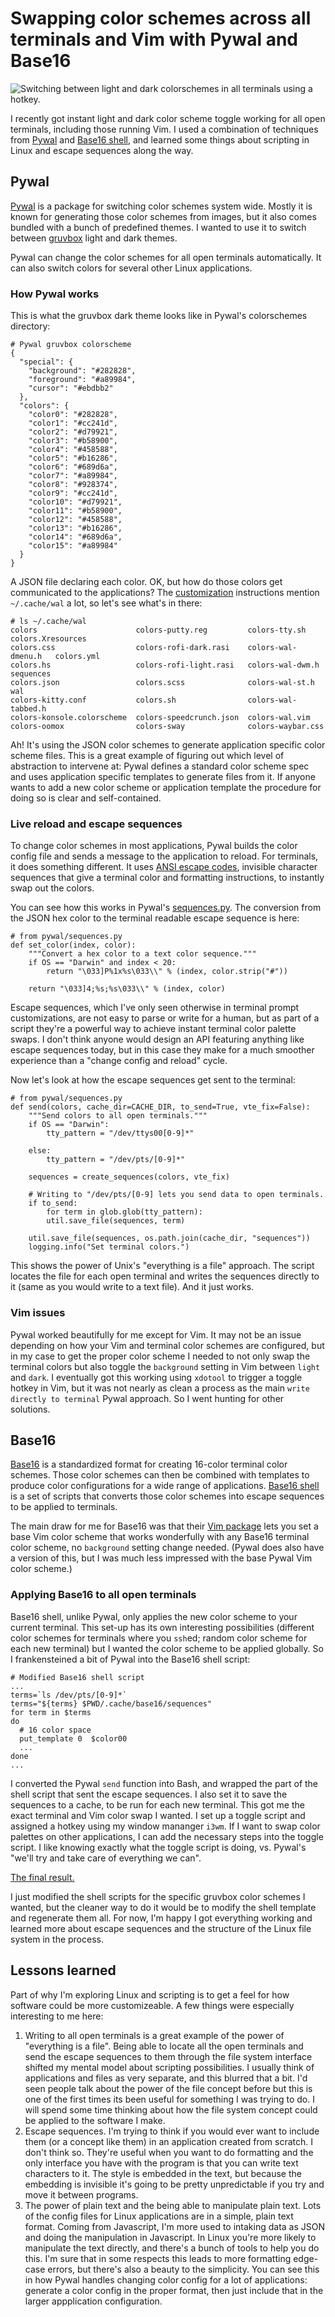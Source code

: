 # Swapping color schemes across all terminals and Vim with Pywal and Base16

![Switching between light and dark colorschemes in all terminals using a hotkey.](https://grant-uploader.s3.amazonaws.com/2024-06-19-21-34-47.gif) 

I recently got instant light and dark color scheme toggle working for all open terminals, including those running Vim. I used a combination of techniques from [Pywal](https://github.com/dylanaraps/pywal) and [Base16 shell](https://github.com/chriskempson/base16-shell), and learned some things about scripting in Linux and escape sequences along the way.

## Pywal

[Pywal](https://github.com/dylanaraps/pywal) is a package for switching color schemes system wide. Mostly it is known for generating those color schemes from images, but it also comes bundled with a bunch of predefined themes. I wanted to use it to switch between [gruvbox](https://github.com/morhetz/gruvbox) light and dark themes.

Pywal can change the color schemes for all open terminals automatically. It can also switch colors for several other Linux applications.

### How Pywal works

This is what the gruvbox dark theme looks like in Pywal's colorschemes directory:

```
# Pywal gruvbox colorscheme
{
  "special": {
    "background": "#282828",
    "foreground": "#a89984",
    "cursor": "#ebdbb2"
  },
  "colors": {
    "color0": "#282828",
    "color1": "#cc241d",
    "color2": "#d79921",
    "color3": "#b58900",
    "color4": "#458588",
    "color5": "#b16286",
    "color6": "#689d6a",
    "color7": "#a89984",
    "color8": "#928374",
    "color9": "#cc241d",
    "color10": "#d79921",
    "color11": "#b58900",
    "color12": "#458588",
    "color13": "#b16286",
    "color14": "#689d6a",
    "color15": "#a89984"
  }
}
```
A JSON file declaring each color. OK, but how do those colors get communicated to the applications? The [customization](https://github.com/dylanaraps/pywal/wiki/Customization) instructions mention `~/.cache/wal` a lot, so let's see what's in there:

```
# ls ~/.cache/wal
colors                      colors-putty.reg         colors-tty.sh        colors.Xresources
colors.css                  colors-rofi-dark.rasi    colors-wal-dmenu.h   colors.yml
colors.hs                   colors-rofi-light.rasi   colors-wal-dwm.h     sequences
colors.json                 colors.scss              colors-wal-st.h      wal
colors-kitty.conf           colors.sh                colors-wal-tabbed.h
colors-konsole.colorscheme  colors-speedcrunch.json  colors-wal.vim
colors-oomox                colors-sway              colors-waybar.css
```

Ah! It's using the JSON color schemes to generate application specific color scheme files. This is  a great example of figuring out which level of abstraction to intervene at: Pywal defines a standard color scheme spec and uses application specific templates to generate files from it. If anyone wants to add a new color scheme or application template the procedure for doing so is clear and self-contained.

### Live reload and escape sequences

To change color schemes in most applications, Pywal builds the color config file and sends a message to the application to reload. For terminals, it does something different. It uses [ANSI escape codes](https://en.wikipedia.org/wiki/ANSI_escape_code), invisible character sequences that give a terminal color and formatting instructions, to instantly swap out the colors.

You can see how this works in Pywal's [sequences.py](https://github.com/dylanaraps/pywal/blob/master/pywal/sequences.py). The conversion from the JSON hex color to the terminal readable escape sequence is here: 

```
# from pywal/sequences.py
def set_color(index, color):
    """Convert a hex color to a text color sequence."""
    if OS == "Darwin" and index < 20:
        return "\033]P%1x%s\033\\" % (index, color.strip("#"))

    return "\033]4;%s;%s\033\\" % (index, color)
```

Escape sequences, which I've only seen otherwise in terminal prompt customizations, are not easy to parse or write for a human, but as part of a script they're a powerful way to achieve instant terminal color palette swaps. I don't think anyone would design an API featuring anything like escape sequences today, but in this case they make for a much smoother experience than a "change config and reload" cycle.

Now let's look at how the escape sequences get sent to the terminal:

```
# from pywal/sequences.py
def send(colors, cache_dir=CACHE_DIR, to_send=True, vte_fix=False):
    """Send colors to all open terminals."""
    if OS == "Darwin":
        tty_pattern = "/dev/ttys00[0-9]*"

    else:
        tty_pattern = "/dev/pts/[0-9]*"

    sequences = create_sequences(colors, vte_fix)

    # Writing to "/dev/pts/[0-9] lets you send data to open terminals.
    if to_send:
        for term in glob.glob(tty_pattern):
        util.save_file(sequences, term)

    util.save_file(sequences, os.path.join(cache_dir, "sequences"))
    logging.info("Set terminal colors.")
```

This shows the power of Unix's "everything is a file" approach. The script locates the file for each open terminal and writes the sequences directly to it (same as you would write to a text file). And it just works. 

### Vim issues

Pywal worked beautifully for me except for Vim. It may not be an issue depending on how your Vim and terminal color schemes are configured, but in my case to get the proper color scheme I needed to not only swap the terminal colors but also toggle the `background` setting in Vim between `light` and `dark`. I eventually got this working using `xdotool` to trigger a toggle hotkey in Vim, but it was not nearly as clean a process as the main `write directly to terminal` Pywal approach. So I went hunting for other solutions.

## Base16

[Base16](https://github.com/chriskempson/base16) is a standardized format for creating 16-color terminal color schemes. Those color schemes can then be combined with templates to produce color configurations for a wide range of applications. [Base16 shell](https://github.com/chriskempson/base16-shell) is a set of scripts that converts those color schemes into escape sequences to be applied to terminals.

The main draw for me for Base16 was that their [Vim package](https://github.com/chriskempson/base16-vim) lets you set a base Vim color scheme that works wonderfully with any Base16 terminal color scheme, no `background` setting change needed. (Pywal does also have a version of this, but I was much less impressed with the base Pywal Vim color scheme.)

### Applying Base16 to all open terminals

Base16 shell, unlike Pywal, only applies the new color scheme to your current terminal. This set-up has its own interesting possibilities (different color schemes for terminals where you `ssh`ed; random color scheme for each new terminal) but I wanted the color scheme to be applied globally. So I frankensteined a bit of Pywal into the Base16 shell script:

```
# Modified Base16 shell script
...
terms=`ls /dev/pts/[0-9]*`
terms="${terms} $PWD/.cache/base16/sequences"
for term in $terms
do
  # 16 color space
  put_template 0  $color00
  ...
done
...
```
 
I converted the Pywal `send` function into Bash, and wrapped the part of the shell script that sent the escape sequences. I also set it to save the sequences to a cache, to be run for each new terminal. This got me the exact terminal and Vim color swap I wanted. I set up a toggle script and assigned a hotkey using my window mananger `i3wm`. If I want to swap color palettes on other applications, I can add the necessary steps into the toggle script. I like knowing exactly what the toggle script is doing, vs. Pywal's "we'll try and take care of everything we can".

[The final result.](https://grant-uploader.s3.amazonaws.com/2024-06-19-21-34-47.gif)

I just modified the shell scripts for the specific gruvbox color schemes I wanted, but the cleaner way to do it would be to modify the shell template and regenerate them all. For now, I'm happy I got everything working and learned more about escape sequences and the structure of the Linux file system in the process.

## Lessons learned

Part of why I'm exploring Linux and scripting is to get a feel for how software could be more customizeable. A few things were especially interesting to me here:

1. Writing to all open terminals is a great example of the power of "everything is a file". Being able to locate all the open terminals and send the escape sequences to them through the file system interface shifted my mental model about scripting possibilities. I usually think of applications and files as very separate, and this blurred that a bit. I'd seen people talk about the power of the file concept before but this is one of the first times its been useful for something I was trying to do. I will spend some time thinking about how the file system concept could be applied to the software I make.
2. Escape sequences. I'm trying to think if you would ever want to include them (or a concept like them) in an application created from scratch. I don't think so. They're useful when you want to do formatting and the only interface you have with the program is that you can write text characters to it. The style is embedded in the text, but because the embedding is invisible it's going to be pretty unpredictable if you try and move it between programs.
3. The power of plain text and the being able to manipulate plain text. Lots of the config files for Linux applications are in a simple, plain text format. Coming from Javascript, I'm more used to intaking data as JSON and doing the manipulation in Javascript. In Linux you're more likely to manipulate the text directly, and there's a bunch of tools to help you do this. I'm sure that in some respects this leads to more formatting edge-case errors, but there's also a beauty to the simplicity. You can see this in how Pywal handles changing color config for a lot of applications: generate a color config in the proper format, then just include that in the larger appplication configuration. 
